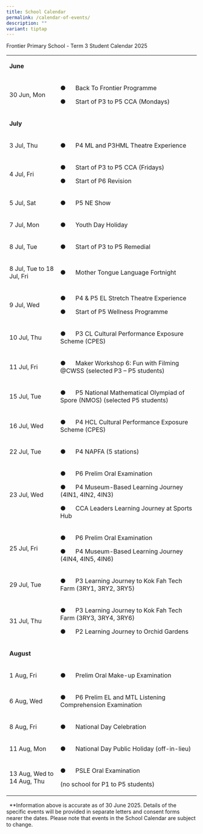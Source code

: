 ```yaml
---
title: School Calendar
permalink: /calendar-of-events/
description: ""
variant: tiptap
---
```

<p>Frontier Primary School - Term 3 Student Calendar 2025</p>
<table style="minWidth: 50px">
<colgroup>
<col>
<col>
</colgroup>
<tbody>
<tr>
<td rowspan="1" colspan="2">
<p><strong>June</strong>
</p>
</td>
</tr>
<tr>
<td rowspan="1" colspan="1">
<p>30 Jun, Mon</p>
</td>
<td rowspan="1" colspan="1">
<p>●&nbsp;&nbsp;&nbsp;&nbsp;&nbsp; Back To Frontier Programme</p>
<p>●&nbsp;&nbsp;&nbsp;&nbsp;&nbsp; Start of P3 to P5 CCA (Mondays)</p>
</td>
</tr>
<tr>
<td rowspan="1" colspan="2">
<p><strong>July</strong>
</p>
</td>
</tr>
<tr>
<td rowspan="1" colspan="1">
<p>3 Jul, Thu</p>
</td>
<td rowspan="1" colspan="1">
<p>●&nbsp;&nbsp;&nbsp;&nbsp;&nbsp; P4 ML and P3HML Theatre Experience</p>
</td>
</tr>
<tr>
<td rowspan="1" colspan="1">
<p>4 Jul, Fri</p>
</td>
<td rowspan="1" colspan="1">
<p>●&nbsp;&nbsp;&nbsp;&nbsp;&nbsp; Start of P3 to P5 CCA (Fridays)</p>
<p>●&nbsp;&nbsp;&nbsp;&nbsp;&nbsp; Start of P6 Revision</p>
</td>
</tr>
<tr>
<td rowspan="1" colspan="1">
<p>5 Jul, Sat</p>
</td>
<td rowspan="1" colspan="1">
<p>●&nbsp;&nbsp;&nbsp;&nbsp;&nbsp; P5 NE Show</p>
</td>
</tr>
<tr>
<td rowspan="1" colspan="1">
<p>7 Jul, Mon</p>
</td>
<td rowspan="1" colspan="1">
<p>●&nbsp;&nbsp;&nbsp;&nbsp;&nbsp; Youth Day Holiday</p>
</td>
</tr>
<tr>
<td rowspan="1" colspan="1">
<p>8 Jul, Tue</p>
</td>
<td rowspan="1" colspan="1">
<p>●&nbsp;&nbsp;&nbsp;&nbsp;&nbsp; Start of P3 to P5 Remedial</p>
</td>
</tr>
<tr>
<td rowspan="1" colspan="1">
<p>8 Jul, Tue to 18 Jul, Fri</p>
</td>
<td rowspan="1" colspan="1">
<p>●&nbsp;&nbsp;&nbsp;&nbsp;&nbsp; Mother Tongue Language Fortnight</p>
</td>
</tr>
<tr>
<td rowspan="1" colspan="1">
<p>9 Jul, Wed</p>
</td>
<td rowspan="1" colspan="1">
<p>●&nbsp;&nbsp;&nbsp;&nbsp;&nbsp; P4 &amp; P5 EL Stretch Theatre Experience</p>
<p>●&nbsp;&nbsp;&nbsp;&nbsp;&nbsp; Start of P5 Wellness Programme</p>
</td>
</tr>
<tr>
<td rowspan="1" colspan="1">
<p>10 Jul, Thu</p>
</td>
<td rowspan="1" colspan="1">
<p>●&nbsp;&nbsp;&nbsp;&nbsp;&nbsp; P3 CL Cultural Performance Exposure Scheme
(CPES)</p>
</td>
</tr>
<tr>
<td rowspan="1" colspan="1">
<p>11 Jul, Fri</p>
</td>
<td rowspan="1" colspan="1">
<p>●&nbsp;&nbsp;&nbsp;&nbsp;&nbsp; Maker Workshop 6: Fun with Filming @CWSS
(selected P3 – P5 students)</p>
</td>
</tr>
<tr>
<td rowspan="1" colspan="1">
<p>15 Jul, Tue</p>
</td>
<td rowspan="1" colspan="1">
<p>●&nbsp;&nbsp;&nbsp;&nbsp;&nbsp; P5 National Mathematical Olympiad of Spore
(NMOS) (selected P5 students)</p>
</td>
</tr>
<tr>
<td rowspan="1" colspan="1">
<p>16 Jul, Wed</p>
</td>
<td rowspan="1" colspan="1">
<p>●&nbsp;&nbsp;&nbsp;&nbsp;&nbsp; P4 HCL Cultural Performance Exposure Scheme
(CPES)</p>
</td>
</tr>
<tr>
<td rowspan="1" colspan="1">
<p>22 Jul, Tue</p>
</td>
<td rowspan="1" colspan="1">
<p>●&nbsp;&nbsp;&nbsp;&nbsp;&nbsp; P4 NAPFA (5 stations)</p>
</td>
</tr>
<tr>
<td rowspan="1" colspan="1">
<p>23 Jul, Wed</p>
</td>
<td rowspan="1" colspan="1">
<p>●&nbsp;&nbsp;&nbsp;&nbsp;&nbsp; P6 Prelim Oral Examination</p>
<p>●&nbsp;&nbsp;&nbsp;&nbsp;&nbsp; P4 Museum-Based Learning Journey (4IN1,
4IN2, 4IN3)</p>
<p>●&nbsp;&nbsp;&nbsp;&nbsp;&nbsp; CCA Leaders Learning Journey at Sports
Hub</p>
</td>
</tr>
<tr>
<td rowspan="1" colspan="1">
<p>25 Jul, Fri</p>
</td>
<td rowspan="1" colspan="1">
<p>●&nbsp;&nbsp;&nbsp;&nbsp;&nbsp; P6 Prelim Oral Examination</p>
<p>●&nbsp;&nbsp;&nbsp;&nbsp;&nbsp; P4 Museum-Based Learning Journey (4IN4,
4IN5, 4IN6)</p>
</td>
</tr>
<tr>
<td rowspan="1" colspan="1">
<p>29 Jul, Tue</p>
</td>
<td rowspan="1" colspan="1">
<p>●&nbsp;&nbsp;&nbsp;&nbsp;&nbsp; P3 Learning Journey to Kok Fah Tech Farm
(3RY1, 3RY2, 3RY5)</p>
</td>
</tr>
<tr>
<td rowspan="1" colspan="1">
<p>31 Jul, Thu</p>
</td>
<td rowspan="1" colspan="1">
<p>●&nbsp;&nbsp;&nbsp;&nbsp;&nbsp; P3 Learning Journey to Kok Fah Tech Farm
(3RY3, 3RY4, 3RY6)</p>
<p>●&nbsp;&nbsp;&nbsp;&nbsp;&nbsp; P2 Learning Journey to Orchid Gardens</p>
</td>
</tr>
<tr>
<td rowspan="1" colspan="2">
<p><strong>August</strong>
</p>
</td>
</tr>
<tr>
<td rowspan="1" colspan="1">
<p>1 Aug, Fri</p>
</td>
<td rowspan="1" colspan="1">
<p>●&nbsp;&nbsp;&nbsp;&nbsp;&nbsp; Prelim Oral Make-up Examination</p>
</td>
</tr>
<tr>
<td rowspan="1" colspan="1">
<p>6 Aug, Wed</p>
</td>
<td rowspan="1" colspan="1">
<p>●&nbsp;&nbsp;&nbsp;&nbsp;&nbsp; P6 Prelim EL and MTL Listening Comprehension
Examination</p>
</td>
</tr>
<tr>
<td rowspan="1" colspan="1">
<p>8 Aug, Fri</p>
</td>
<td rowspan="1" colspan="1">
<p>●&nbsp;&nbsp;&nbsp;&nbsp;&nbsp; National Day Celebration</p>
</td>
</tr>
<tr>
<td rowspan="1" colspan="1">
<p>11 Aug, Mon</p>
</td>
<td rowspan="1" colspan="1">
<p>●&nbsp;&nbsp;&nbsp;&nbsp;&nbsp; National Day Public Holiday (off-in-lieu)</p>
</td>
</tr>
<tr>
<td rowspan="1" colspan="1">
<p>13 Aug, Wed to 14 Aug, Thu</p>
</td>
<td rowspan="1" colspan="1">
<p>●&nbsp;&nbsp;&nbsp;&nbsp;&nbsp; PSLE Oral Examination</p>
<p>(no school for P1 to P5 students)</p>
</td>
</tr>
</tbody>
</table>
<p>&nbsp;&nbsp;**Information above is accurate as of 30 June 2025. Details
of the specific events will be provided in separate letters and consent
forms nearer the dates. Please note that events in the School Calendar
are subject to change.</p>